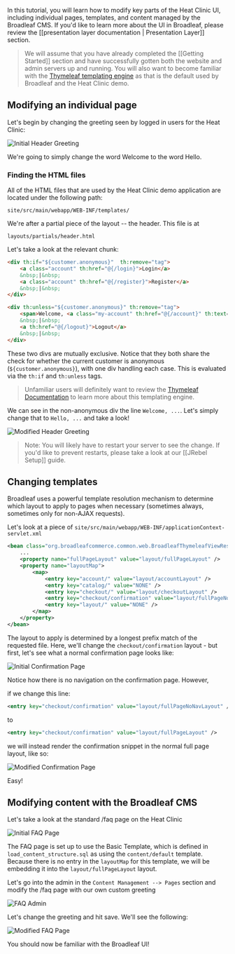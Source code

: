 In this tutorial, you will learn how to modify key parts of the Heat Clinic UI, including individual pages, templates, and content managed by the Broadleaf CMS. If you'd like to learn more about the UI in Broadleaf, please review the [[presentation layer documentation | Presentation Layer]] section.

> We will assume that you have already completed the [[Getting Started]] section and have successfully gotten both the website and admin servers up and running. You will also want to become familiar with the [Thymeleaf templating engine](http://www.thymeleaf.org/) as that is the default used by Broadleaf and the Heat Clinic demo.

## Modifying an individual page

Let's begin by changing the greeting seen by logged in users for the Heat Clinic:

![Initial Header Greeting](customize-ui-tutorial-1.png)

We're going to simply change the word Welcome to the word Hello.

### Finding the HTML files

All of the HTML files that are used by the Heat Clinic demo application are located under the following path:

```text
site/src/main/webapp/WEB-INF/templates/
```

We're after a partial piece of the layout -- the header. This file is at

```text
layouts/partials/header.html
```

Let's take a look at the relevant chunk:

```html
<div th:if="${customer.anonymous}"  th:remove="tag">
    <a class="account" th:href="@{/login}">Login</a> 
    &nbsp;|&nbsp; 
    <a class="account" th:href="@{/register}">Register</a> 
    &nbsp;|&nbsp; 
</div>

<div th:unless="${customer.anonymous}" th:remove="tag">
    <span>Welcome, <a class="my-account" th:href="@{/account}" th:text="${customer.firstName}"></a></span>  
    &nbsp;|&nbsp; 
    <a th:href="@{/logout}">Logout</a> 
    &nbsp;|&nbsp; 
</div>
```

These two divs are mutually exclusive. Notice that they both share the check for whether the current customer is anonymous (`${customer.anonymous}`), with one div handling each case. This is evaluated via the `th:if` and `th:unless` tags. 

> Unfamiliar users will definitely want to review the [Thymeleaf Documentation](http://www.thymeleaf.org/doc/Tutorial%20-%20Using%20Thymeleaf%2020120517.pdf) to learn more about this templating engine.

We can see in the non-anonymous div the line `Welcome, ...`. Let's simply change that to `Hello, ...` and take a look!

![Modified Header Greeting](customize-ui-tutorial-2.png)

> Note: You will likely have to restart your server to see the change. If you'd like to prevent restarts, please take a look at our [[JRebel Setup]] guide.

## Changing templates

Broadleaf uses a powerful template resolution mechanism to determine which layout to apply to pages when necessary (sometimes always, sometimes only for non-AJAX requests).

Let's look at a piece of `site/src/main/webapp/WEB-INF/applicationContext-servlet.xml`

```xml
<bean class="org.broadleafcommerce.common.web.BroadleafThymeleafViewResolver">
    ...
    <property name="fullPageLayout" value="layout/fullPageLayout" />
    <property name="layoutMap">
        <map>
            <entry key="account/" value="layout/accountLayout" />
            <entry key="catalog/" value="NONE" />
            <entry key="checkout/" value="layout/checkoutLayout" />
            <entry key="checkout/confirmation" value="layout/fullPageNoNavLayout" />
            <entry key="layout/" value="NONE" />
        </map>
    </property>
</bean>
```

The layout to apply is determined by a longest prefix match of the requested file. Here, we'll change the `checkout/confirmation` layout - but first, let's see what a normal confirmation page looks like:

![Initial Confirmation Page](customize-ui-tutorial-3.png)

Notice how there is no navigation on the confirmation page. However,

if we change this line:

```xml
<entry key="checkout/confirmation" value="layout/fullPageNoNavLayout" />
```

to

```xml
<entry key="checkout/confirmation" value="layout/fullPageLayout" />
```

we will instead render the confirmation snippet in the normal full page layout, like so:

![Modified Confirmation Page](customize-ui-tutorial-4.png)

Easy!

## Modifying content with the Broadleaf CMS

Let's take a look at the standard /faq page on the Heat Clinic

![Initial FAQ Page](customize-ui-tutorial-5.png)

The FAQ page is set up to use the Basic Template, which is defined in `load_content_structure.sql` as using the `content/default` template. Because there is no entry in the `layoutMap` for this template, we will be embedding it into the `layout/fullPageLayout` layout.

Let's go into the admin in the `Content Management --> Pages` section and modify the /faq page with our own custom greeting

![FAQ Admin](customize-ui-tutorial-6.png)

Let's change the greeting and hit save. We'll see the following:

![Modified FAQ Page](customize-ui-tutorial-7.png)

You should now be familiar with the Broadleaf UI!
